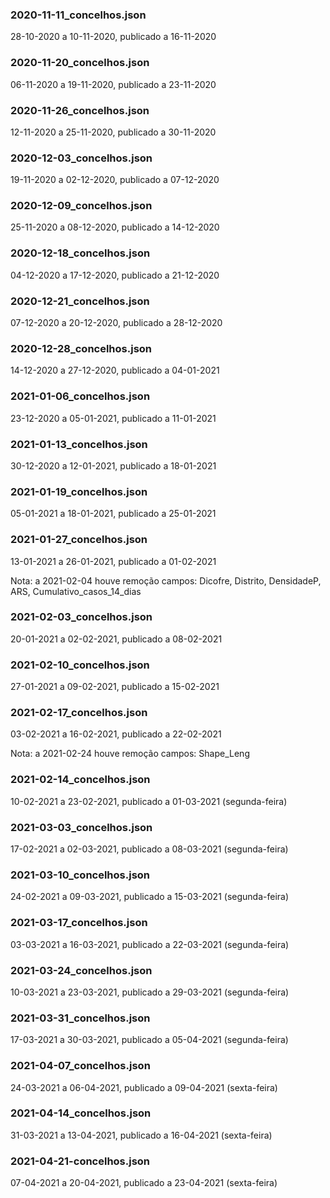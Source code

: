 
### 2020-11-11_concelhos.json
28-10-2020 a 10-11-2020, publicado a 16-11-2020

### 2020-11-20_concelhos.json
06-11-2020 a 19-11-2020, publicado a 23-11-2020

### 2020-11-26_concelhos.json
12-11-2020 a 25-11-2020, publicado a 30-11-2020

### 2020-12-03_concelhos.json
19-11-2020 a 02-12-2020, publicado a 07-12-2020

### 2020-12-09_concelhos.json
25-11-2020 a 08-12-2020, publicado a 14-12-2020

### 2020-12-18_concelhos.json
04-12-2020 a 17-12-2020, publicado a 21-12-2020

### 2020-12-21_concelhos.json
07-12-2020 a 20-12-2020, publicado a 28-12-2020

### 2020-12-28_concelhos.json
14-12-2020 a 27-12-2020, publicado a 04-01-2021

### 2021-01-06_concelhos.json
23-12-2020 a 05-01-2021, publicado a 11-01-2021

### 2021-01-13_concelhos.json
30-12-2020 a 12-01-2021, publicado a 18-01-2021

### 2021-01-19_concelhos.json
05-01-2021 a 18-01-2021, publicado a 25-01-2021

### 2021-01-27_concelhos.json
13-01-2021 a 26-01-2021, publicado a 01-02-2021

Nota: a 2021-02-04 houve remoção campos:
Dicofre, Distrito, DensidadeP, ARS, Cumulativo_casos_14_dias

### 2021-02-03_concelhos.json
20-01-2021 a 02-02-2021, publicado a 08-02-2021

### 2021-02-10_concelhos.json
27-01-2021 a 09-02-2021, publicado a 15-02-2021

### 2021-02-17_concelhos.json
03-02-2021 a 16-02-2021, publicado a 22-02-2021

Nota: a 2021-02-24 houve remoção campos:
Shape_Leng

### 2021-02-14_concelhos.json
10-02-2021 a 23-02-2021, publicado a 01-03-2021 (segunda-feira)

### 2021-03-03_concelhos.json
17-02-2021 a 02-03-2021, publicado a 08-03-2021 (segunda-feira)

### 2021-03-10_concelhos.json
24-02-2021 a 09-03-2021, publicado a 15-03-2021 (segunda-feira)

### 2021-03-17_concelhos.json
03-03-2021 a 16-03-2021, publicado a 22-03-2021 (segunda-feira)

### 2021-03-24_concelhos.json
10-03-2021 a 23-03-2021, publicado a 29-03-2021 (segunda-feira)

### 2021-03-31_concelhos.json
17-03-2021 a 30-03-2021, publicado a 05-04-2021 (segunda-feira)

### 2021-04-07_concelhos.json
24-03-2021 a 06-04-2021, publicado a 09-04-2021 (sexta-feira)

### 2021-04-14_concelhos.json
31-03-2021 a 13-04-2021, publicado a 16-04-2021 (sexta-feira)

### 2021-04-21-concelhos.json
07-04-2021 a 20-04-2021, publicado a 23-04-2021 (sexta-feira)

